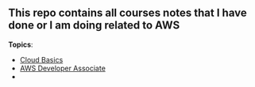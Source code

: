 ## This repo contains all courses notes that I have done or I am doing related to AWS 

**Topics**:
- [Cloud Basics](Cloud_Basics.md)
- [AWS Developer Associate](AWS_Developer_Associate/README.md)
- 

